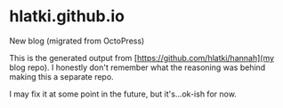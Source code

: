 # hlatki.github.io
New blog (migrated from OctoPress)


This is the generated output from [https://github.com/hlatki/hannah](my blog repo). I honestly don't remember what the reasoning was behind making this a separate repo.

I may fix it at some point in the future, but it's...ok-ish for now.
